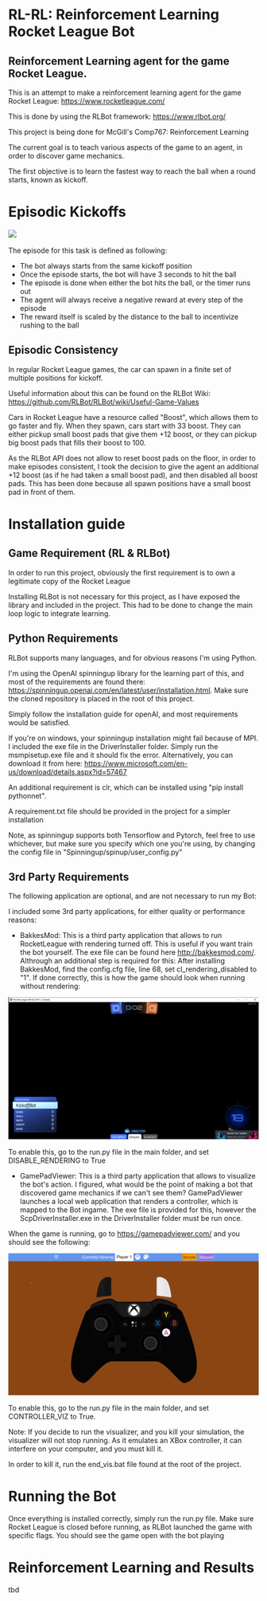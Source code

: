 # RL-RL: Reinforcement Learning Rocket League Bot

## Reinforcement Learning agent for the game Rocket League.

This is an attempt to make a reinforcement learning agent for the game Rocket League: https://www.rocketleague.com/

This is done by using the RLBot framework: https://www.rlbot.org/

This project is being done for McGill's Comp767: Reinforcement Learning

The current goal is to teach various aspects of the game to an agent, in order to discover game mechanics.

The first objective is to learn the fastest way to reach the ball when a round starts, known as kickoff.

# Episodic Kickoffs
![](https://github.com/danielbairamian/RL-RL/blob/master/ReadmeMedia/episode.gif)

The episode for this task is defined as following:

- The bot always starts from the same kickoff position
- Once the episode starts, the bot will have 3 seconds to hit the ball
- The episode is done when either the bot hits the ball, or the timer runs out
- The agent will always receive a negative reward at every step of the episode
- The reward itself is scaled by the distance to the ball to incentivize rushing to the ball

## Episodic Consistency

In regular Rocket League games, the car can spawn in a finite set of multiple positions for kickoff.

Useful information about this can be found on the RLBot Wiki: https://github.com/RLBot/RLBot/wiki/Useful-Game-Values

Cars in Rocket League have a resource called "Boost", which allows them to go faster and fly.
When they spawn, cars start with 33 boost. They can either pickup small boost pads that give them +12 boost,
or they can pickup big boost pads that fills their boost to 100. 

As the RLBot API does not allow to reset boost pads on the floor, in order to make episodes consistent,
I took the decision to give the agent an additional +12 boost (as if he had taken a small boost pad), and
then disabled all boost pads. This has been done because all spawn positions have a small boost pad in front of them.

# Installation guide

## Game Requirement (RL & RLBot)

In order to run this project, obviously the first requirement is to own a legitimate copy of the Rocket League

Installing RLBot is not necessary for this project, as I have exposed the library and included in the project. This had to be
done to change the main loop logic to integrate learning.

## Python Requirements

RLBot supports many languages, and for obvious reasons I'm using Python.

I'm using the OpenAI spinningup library for the learning part of this, and most of the requirements are found there: 
https://spinningup.openai.com/en/latest/user/installation.html. Make sure the cloned repository is placed in the root of this project.

Simply follow the installation guide for openAI, and most requirements would be satisfied.

If you're on windows, your spinningup installation might fail because of MPI. I included the exe file in the DriverInstaller folder.
Simply run the msmpisetup.exe file and it should fix the error. Alternatively, you can download it from here: https://www.microsoft.com/en-us/download/details.aspx?id=57467 

An additional requirement is clr, which can be installed using "pip install pythonnet".

A requirement.txt file should be provided in the project for a simpler installation

Note, as spinningup supports both Tensorflow and Pytorch, feel free to use whichever, but make sure you specify
which one you're using, by changing the config file in "Spinningup/spinup/user_config.py"

## 3rd Party Requirements

The following application are optional, and are not necessary to run my Bot:


I included some 3rd party applications, for either quality or performance reasons:

- BakkesMod: This is a third party application that allows to run RocketLeague with rendering turned off.
This is useful if you want train the bot yourself. The exe file can be found here http://bakkesmod.com/. Althrough an additional step is required for this: After installing BakkesMod, find the config.cfg
file, line 68, set cl_rendering_disabled to "1".  If done correctly, this is how the game should look when running without rendering:

![](https://github.com/danielbairamian/RL-RL/blob/master/ReadmeMedia/rendering_disabled.png)

To enable this, go to the run.py file in the main folder, and set DISABLE_RENDERING to True

- GamePadViewer: This is a third party application that allows to visualize the bot's action.
I figured, what would be the point of making a bot that discovered game mechanics if we can't see them?
GamePadViewer launches a local web application that renders a controller, which is mapped to the Bot ingame.
The exe file is provided for this, however the ScpDriverInstaller.exe in the DriverInstaller folder must be run once.


When the game is running, go to https://gamepadviewer.com/ and you should see the following:

![](https://github.com/danielbairamian/RL-RL/blob/master/ReadmeMedia/controller.png)

To enable this, go to the run.py file in the main folder, and set CONTROLLER_VIZ to True.

Note: If you decide to run the visualizer, and you kill your simulation, the visualizer will not stop running.
As it emulates an XBox controller, it can interfere on your computer, and you must kill it.

In order to kill it, run the end_vis.bat file found at the root of the project.

# Running the Bot

Once everything is installed correctly, simply run the run.py file. Make sure Rocket League is closed before running,
as RLBot launched the game with specific flags. You should see the game open with the bot playing

# Reinforcement Learning and Results

tbd
